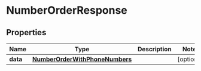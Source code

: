 

# NumberOrderResponse


## Properties

| Name | Type | Description | Notes |
|------------ | ------------- | ------------- | -------------|
|**data** | [**NumberOrderWithPhoneNumbers**](NumberOrderWithPhoneNumbers.md) |  |  [optional] |



